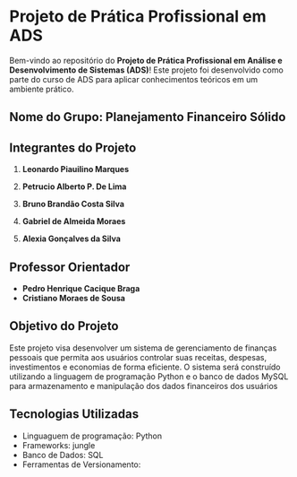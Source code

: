# Projeto de Prática Profissional em ADS

Bem-vindo ao repositório do **Projeto de Prática Profissional em Análise e Desenvolvimento de Sistemas (ADS)**! Este projeto foi desenvolvido como parte do curso de ADS para aplicar conhecimentos teóricos em um ambiente prático.

## Nome do Grupo: Planejamento Financeiro Sólido

## Integrantes do Projeto

1. **Leonardo Piauilino Marques**  
  

2. **Petrucio Alberto P. De Lima**  
  

3. **Bruno Brandão Costa Silva**  
  

4. **Gabriel de Almeida Moraes**


5. **Alexia Gonçalves da Silva**
  

## Professor Orientador

- **Pedro Henrique Cacique Braga**
- **Cristiano Moraes de Sousa**


## Objetivo do Projeto

Este projeto visa desenvolver um sistema de gerenciamento de finanças pessoais que permita aos usuários controlar suas receitas, despesas, investimentos e economias de forma eficiente. O sistema será construído utilizando a linguagem de programação Python e o banco de dados MySQL para armazenamento e manipulação dos dados financeiros dos usuários

## Tecnologias Utilizadas

- Linguaguem de programação: Python
- Frameworks: jungle
- Banco de Dados: SQL
- Ferramentas de Versionamento:







